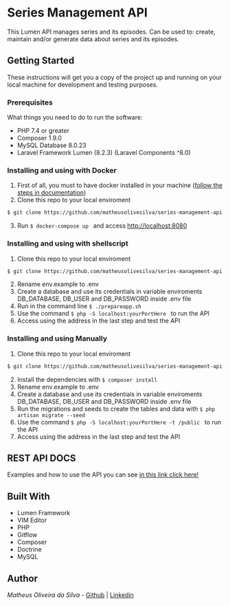 # Series Management API
This Lumen API manages series and its episodes. Can be used to: create, maintain and/or generate data about series and its episodes.

## Getting Started
These instructions will get you a copy of the project up and running on your local machine for development and testing purposes.

### Prerequisites
What things you need to do to run the software:
* PHP 7.4 or greater
* Composer 1.9.0
* MySQL Database 8.0.23 
* Laravel Framework Lumen (8.2.3) (Laravel Components ^8.0)                                                                        

### Installing and using with Docker
1. First of all, you must to have docker installed in your machine ([follow the steps in documentation](https://docs.docker.com/get-docker/))
2. Clone this repo to your local enviroment 
```bash 
$ git clone https://github.com/matheusolivesilva/series-management-api.git
```
3. Run ```$ docker-compose up ``` and access [http://localhost:8080](http://localhost:8080)


### Installing and using with shellscript
1. Clone this repo to your local enviroment 
```bash 
$ git clone https://github.com/matheusolivesilva/series-management-api.git
```
2. Rename env.example to .env
3. Create a database and use its credentials in variable enviroments DB_DATABASE, DB_USER and DB_PASSWORD inside .env file
4. Run in the command line ```$ ./prepareapp.sh ```
5. Use the command ```$ php -S localhost:yourPortHere ``` to run the API 
6. Access using the address in the last step and test the API 

### Installing and using Manually
1. Clone this repo to your local enviroment 
```bash 
$ git clone https://github.com/matheusolivesilva/series-management-api.git
```
2. Install the dependencies with ```$ composer install ```
3. Rename env.example to .env
4. Create a database and use its credentials in variable enviroments DB_DATABASE, DB_USER and DB_PASSWORD inside .env file
5. Run the migrations and seeds to create the tables and data with ```$ php artisan migrate --seed ```
6. Use the command ```$ php -S localhost:yourPortHere -t /public ``` to run the API
7. Access using the address in the last step and test the API

## REST API DOCS
Examples and how to use the API you can see [in this link click here!](docs.png)


## Built With
* Lumen Framework
* VIM Editor
* PHP
* Gitflow
* Composer
* Doctrine
* MySQL

## Author
*Matheus Oliveira da Silva* - [Github](https://github.com/matheusolivesilva) | [Linkedin](https://www.linkedin.com/in/matheusoliveirasilva/)

